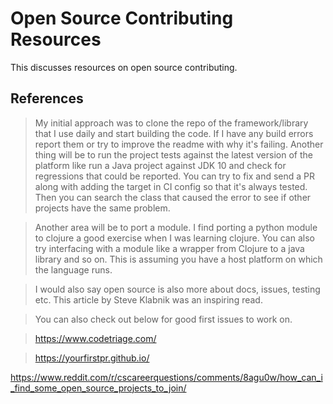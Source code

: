 # Open Source Contributing Resources
This discusses resources on open source contributing.
## References
> My initial approach was to clone the repo of the framework/library that I use daily and start building the code. If I have any build errors report them or try to improve the readme with why it's failing. Another thing will be to run the project tests against the latest version of the platform like run a Java project against JDK 10 and check for regressions that could be reported. You can try to fix and send a PR along with adding the target in CI config so that it's always tested. Then you can search the class that caused the error to see if other projects have the same problem.

> Another area will be to port a module. I find porting a python module to clojure a good exercise when I was learning clojure. You can also try interfacing with a module like a wrapper from Clojure to a java library and so on. This is assuming you have a host platform on which the language runs.

> I would also say open source is also more about docs, issues, testing etc. This article by Steve Klabnik was an inspiring read.

> You can also check out below for good first issues to work on.

> https://www.codetriage.com/

> https://yourfirstpr.github.io/

https://www.reddit.com/r/cscareerquestions/comments/8agu0w/how_can_i_find_some_open_source_projects_to_join/
